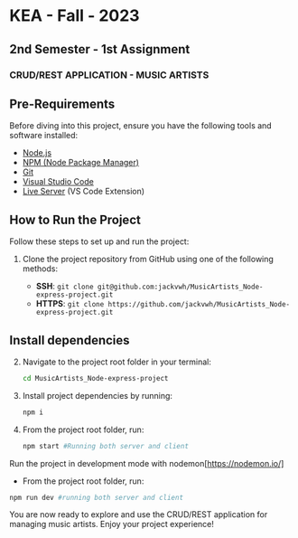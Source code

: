 # KEA - Fall - 2023

## 2nd Semester - 1st Assignment

### CRUD/REST APPLICATION - MUSIC ARTISTS

## Pre-Requirements

Before diving into this project, ensure you have the following tools and software installed:

- [Node.js](https://nodejs.org/)
- [NPM (Node Package Manager)](https://www.npmjs.com/)
- [Git](https://git-scm.com/)
- [Visual Studio Code](https://code.visualstudio.com/)
- [Live Server](https://marketplace.visualstudio.com/items?itemName=ritwickdey.LiveServer) (VS Code Extension)

## How to Run the Project

Follow these steps to set up and run the project:

1. Clone the project repository from GitHub using one of the following methods:

   - **SSH**: `git clone git@github.com:jackvwh/MusicArtists_Node-express-project.git`
   - **HTTPS**: `git clone https://github.com/jackvwh/MusicArtists_Node-express-project.git`

## Install dependencies

2. Navigate to the project root folder in your terminal:

   ```bash
   cd MusicArtists_Node-express-project
   ```

3. Install project dependencies by running:

   ```bash
   npm i
   ```
4. From the project root folder, run:

   ```bash
   npm start #Running both server and client
   ```

 Run the project in development mode with nodemon[https://nodemon.io/]
   
   -  From the project root folder, run:

   ```bash
   npm run dev #running both server and client
   ```
   


You are now ready to explore and use the CRUD/REST application for managing music artists. Enjoy your project experience!